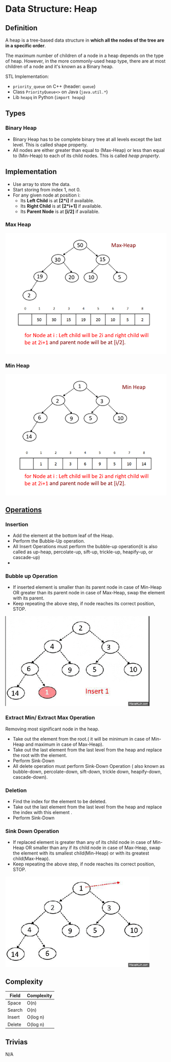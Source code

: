 # Data Structure: Heap

## Definition

A heap is a tree-based data structure in **which all the nodes of the tree are in a specific order**.

The maximum number of children of a node in a heap depends on the type of heap. However, in the more commonly-used heap type, there are at most children of a node and it's known as a Binary heap.

STL Implementation:
- `priority_queue` on C++ (header: `queue`)
- Class `PriorityQueue<>` on Java (`java.util.*`)
- Lib `heapq` in Python (`import heapq`)

## Types

### Binary Heap
- Binary Heap has to be complete binary tree at all levels except the last level. This is called shape property.
- All nodes are either greater than equal to (Max-Heap) or less than equal to (Min-Heap) to each of its child nodes. This is called *heap property*.

## Implementation

- Use array to store the data.
- Start storing from index 1, not 0.
- For any given node at position i:
  - Its **Left Child** is at **[2*i]** if available.
  - Its **Right Child** is at **[2*i+1]** if available.
  - Its **Parent Node** is at **[i/2]** if available.

### Max Heap
![Max Heap](assets/heap/max-heap.png)

### Min Heap
![Min Heap](assets/heap/min-heap.png)

## [Operations](https://algorithms.tutorialhorizon.com/binary-min-max-heap/)

### Insertion

- Add the element at the bottom leaf of the Heap.
- Perform the Bubble-Up operation.
- All Insert Operations must perform the bubble-up operation(it is also called as up-heap, percolate-up, sift-up, trickle-up, heapify-up, or cascade-up)
-

### Bubble up Operation

- If inserted element is smaller than its parent node in case of Min-Heap OR greater than its parent node in case of Max-Heap, swap the element with its parent.
- Keep repeating the above step, if node reaches its correct position, STOP.

![Insert-Bubble-Up-Min-Heap](assets/heap/bubble-up-min-heap.gif)

### Extract Min/ Extract Max Operation
Removing most significant node in the heap.

- Take out the element from the root.( it will be minimum in case of Min-Heap and maximum in case of Max-Heap).
- Take out the last element from the last level from the heap and replace the root with the element.
- Perform Sink-Down
- All delete operation must perform Sink-Down Operation ( also known as bubble-down, percolate-down, sift-down, trickle down, heapify-down, cascade-down).

### Deletion

- Find the index for the element to be deleted.
- Take out the last element from the last level from the heap and replace the index with this element .
- Perform Sink-Down

### Sink Down Operation

- If replaced element is greater than any of its child node in case of Min-Heap OR smaller than any if its child node in case of Max-Heap, swap the element with its smallest child(Min-Heap) or with its greatest child(Max-Heap).
- Keep repeating the above step, if node reaches its correct position, STOP.

![sink-down-Min-Heap](assets/heap/sink-down-min-heap.gif)

## Complexity
| Field | Complexity |
|-------|------------|
|Space  | 	O(n)     |
|Search | 	O(n)     |
|Insert | 	O(log n) |
|Delete | 	O(log n) |

## Trivias

N/A
